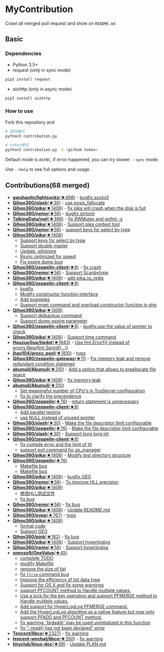 # MyContribution

Crawl all merged pull request and show on `README.md`

## Basic

### Dependencies

 - Python 3.5+
 - request (only in sync mode)

```bash
pip3 install request
```
 - aiohttp (only in async mode)

```bash
pip3 install aiohttp
```

### How to use

Fork this repository and 

```bash
# 密码模式
python3 contribution.py

# token模式
python3 contribution.py -t <github token>
```

Default mode is `ASYNC`, if error happened, you can try slower `--sync` mode.

Use `--help` to see full options and usage.

## Contributions(68 merged)


* [**gwuhaolin/lightsocks**(★498)](https://github.com/gwuhaolin/lightsocks) - [bugfix socks5](https://github.com/gwuhaolin/lightsocks/pull/32)
* [**Qihoo360/slash**(★30)](https://github.com/Qihoo360/slash) - [use posix_fallocate](https://github.com/Qihoo360/slash/pull/6)
* [**Qihoo360/pika**(★1406)](https://github.com/Qihoo360/pika) - [fix pika will crash when the disk is full](https://github.com/Qihoo360/pika/pull/190)
* [**Qihoo360/nemo**(★56)](https://github.com/Qihoo360/nemo) - [bugfix strtoint](https://github.com/Qihoo360/nemo/pull/22)
* [**TalkingData/owl**(★366)](https://github.com/TalkingData/owl) - [fix RWMutex and gofmt -s](https://github.com/TalkingData/owl/pull/5)
* [**Qihoo360/pika**(★1406)](https://github.com/Qihoo360/pika) - [Support pika context tool](https://github.com/Qihoo360/pika/pull/186)
* [**Qihoo360/nemo**(★56)](https://github.com/Qihoo360/nemo) - [support keys for select by type](https://github.com/Qihoo360/nemo/pull/21)
* [**Qihoo360/pika**(★1406)](https://github.com/Qihoo360/pika)
  * [Support keys for select by type](https://github.com/Qihoo360/pika/pull/179)
  * [Support double master](https://github.com/Qihoo360/pika/pull/176)
  * [Update .gitignore](https://github.com/Qihoo360/pika/pull/164)
  * [Rsync optimized for speed](https://github.com/Qihoo360/pika/pull/162)
  * [Fix expire dump bug](https://github.com/Qihoo360/pika/pull/147)
* [**Qihoo360/zeppelin-client**(★8)](https://github.com/Qihoo360/zeppelin-client) - [fix crash](https://github.com/Qihoo360/zeppelin-client/pull/14)
* [**Qihoo360/nemo**(★56)](https://github.com/Qihoo360/nemo) - [Support Scanbytype](https://github.com/Qihoo360/nemo/pull/17)
* [**Qihoo360/pika**(★1406)](https://github.com/Qihoo360/pika) - [add pika_to_redis](https://github.com/Qihoo360/pika/pull/137)
* [**Qihoo360/zeppelin-client**(★8)](https://github.com/Qihoo360/zeppelin-client)
  * [bugfix](https://github.com/Qihoo360/zeppelin-client/pull/13)
  * [Modify constructor function interface](https://github.com/Qihoo360/zeppelin-client/pull/12)
  * [Add examples](https://github.com/Qihoo360/zeppelin-client/pull/11)
  * [Support mget command and overload constructor funciton in php](https://github.com/Qihoo360/zeppelin-client/pull/9)
* [**Qihoo360/pika**(★1406)](https://github.com/Qihoo360/pika)
  * [Support delbackup command](https://github.com/Qihoo360/pika/pull/133)
  * [Support dump-expire parameter](https://github.com/Qihoo360/pika/pull/127)
* [**Qihoo360/zeppelin-client**(★8)](https://github.com/Qihoo360/zeppelin-client) - [bugfix:use the value of pointer to check](https://github.com/Qihoo360/zeppelin-client/pull/8)
* [**Qihoo360/pika**(★1406)](https://github.com/Qihoo360/pika) - [Support time command](https://github.com/Qihoo360/pika/pull/124)
* [**HouzuoGuo/tiedot**(★1943)](https://github.com/HouzuoGuo/tiedot) - [Use fmt.Errorf() instead of errors.New(fmt.Sprintf(...))](https://github.com/HouzuoGuo/tiedot/pull/133)
* [**jhao104/proxy_pool**(★1810)](https://github.com/jhao104/proxy_pool) - [typo](https://github.com/jhao104/proxy_pool/pull/42)
* [**Qihoo360/zeppelin-gateway**(★11)](https://github.com/Qihoo360/zeppelin-gateway) - [Fix memory leak and remove redundant condition statemen](https://github.com/Qihoo360/zeppelin-gateway/pull/1)
* [**akumuli/Akumuli**(★310)](https://github.com/akumuli/Akumuli) - [Add a option that allows to preallocate file space](https://github.com/akumuli/Akumuli/pull/185)
* [**Qihoo360/pika**(★1406)](https://github.com/Qihoo360/pika) - [fix memory leak](https://github.com/Qihoo360/pika/pull/98)
* [**akumuli/Akumuli**(★310)](https://github.com/akumuli/Akumuli)
  * [Set meaningful number of CPU's in TcpServer configuration](https://github.com/akumuli/Akumuli/pull/184)
  * [fix to clarify the precendence](https://github.com/akumuli/Akumuli/pull/182)
* [**Qihoo360/zeppelin**(★76)](https://github.com/Qihoo360/zeppelin) - [return statement is unnecessary](https://github.com/Qihoo360/zeppelin/pull/6)
* [**Qihoo360/zeppelin-client**(★8)](https://github.com/Qihoo360/zeppelin-client)
  * [Add parallel testing](https://github.com/Qihoo360/zeppelin-client/pull/4)
  * [use NULL instead of unused pointer](https://github.com/Qihoo360/zeppelin-client/pull/3)
* [**Qihoo360/slash**(★30)](https://github.com/Qihoo360/slash) - [Make the file descriptor limit configurable](https://github.com/Qihoo360/slash/pull/3)
* [**Qihoo360/zeppelin**(★76)](https://github.com/Qihoo360/zeppelin) - [Make the file descriptor limit configurable](https://github.com/Qihoo360/zeppelin/pull/5)
* [**Qihoo360/slash**(★30)](https://github.com/Qihoo360/slash) - [Support long long int](https://github.com/Qihoo360/slash/pull/2)
* [**Qihoo360/zeppelin-client**(★8)](https://github.com/Qihoo360/zeppelin-client)
  * [fix compile error and the limit of ttl](https://github.com/Qihoo360/zeppelin-client/pull/2)
  * [support exit command for zp_manager](https://github.com/Qihoo360/zeppelin-client/pull/1)
* [**Qihoo360/pika**(★1406)](https://github.com/Qihoo360/pika) - [Modify test directory structure](https://github.com/Qihoo360/pika/pull/90)
* [**Qihoo360/zeppelin**(★76)](https://github.com/Qihoo360/zeppelin)
  * [Makefile bug](https://github.com/Qihoo360/zeppelin/pull/4)
  * [Makefile bug](https://github.com/Qihoo360/zeppelin/pull/3)
* [**Qihoo360/pika**(★1406)](https://github.com/Qihoo360/pika) - [bugfix GEO](https://github.com/Qihoo360/pika/pull/77)
* [**Qihoo360/nemo**(★56)](https://github.com/Qihoo360/nemo) - [To improve HLL precision](https://github.com/Qihoo360/nemo/pull/8)
* [**Qihoo360/pika**(★1406)](https://github.com/Qihoo360/pika)
  * [修改HLL测试文件](https://github.com/Qihoo360/pika/pull/74)
  * [fix bug](https://github.com/Qihoo360/pika/pull/72)
* [**Qihoo360/nemo**(★56)](https://github.com/Qihoo360/nemo) - [fix bug](https://github.com/Qihoo360/nemo/pull/7)
* [**Qihoo360/pika**(★1406)](https://github.com/Qihoo360/pika) - [Update README.md](https://github.com/Qihoo360/pika/pull/71)
* [**Qihoo360/evpp**(★767)](https://github.com/Qihoo360/evpp) - [typo](https://github.com/Qihoo360/evpp/pull/1)
* [**Qihoo360/pika**(★1406)](https://github.com/Qihoo360/pika)
  * [format code](https://github.com/Qihoo360/pika/pull/66)
  * [Support GEO](https://github.com/Qihoo360/pika/pull/59)
* [**Qihoo360/pink**(★182)](https://github.com/Qihoo360/pink) - [fix bug](https://github.com/Qihoo360/pink/pull/3)
* [**Qihoo360/pika**(★1406)](https://github.com/Qihoo360/pika) - [Support hyperloglog](https://github.com/Qihoo360/pika/pull/56)
* [**Qihoo360/nemo**(★56)](https://github.com/Qihoo360/nemo) - [Support hyperloglog](https://github.com/Qihoo360/nemo/pull/6)
* [**onexsoft/OneValue**(★45)](https://github.com/onexsoft/OneValue)
  * [complete TODO](https://github.com/onexsoft/OneValue/pull/21)
  * [modify Makefile](https://github.com/onexsoft/OneValue/pull/20)
  * [remove the size of list](https://github.com/onexsoft/OneValue/pull/19)
  * [fix `ltrim` command bug](https://github.com/onexsoft/OneValue/pull/17)
  * [Improve the efficiency of list data type](https://github.com/onexsoft/OneValue/pull/16)
  * [Support for OS X and fix some warnings](https://github.com/onexsoft/OneValue/pull/15)
  * [support PFCOUNT method to Handle multiple values.](https://github.com/onexsoft/OneValue/pull/12)
  * [Use a lock for the key operation and support PFMERGE  method  to Handle multiple values.](https://github.com/onexsoft/OneValue/pull/9)
  * [Add support for HyperLogLog PFMERGE command.](https://github.com/onexsoft/OneValue/pull/8)
  * [Add the HyperLogLog algorithm as a native feature,but now only support PFADD and PFCOUNT method.](https://github.com/onexsoft/OneValue/pull/6)
  * [fix warning: ‘brdaddr’ may be used uninitialized in this function](https://github.com/onexsoft/OneValue/pull/3)
  * [fix "::read() has not been declared" error](https://github.com/onexsoft/OneValue/pull/1)
* [**Tencent/libco**(★2327)](https://github.com/Tencent/libco) - [fix warning](https://github.com/Tencent/libco/pull/1)
* [**tencent-wechat/libco**(★350)](https://github.com/tencent-wechat/libco) - [fix warning](https://github.com/tencent-wechat/libco/pull/1)
* [**tinyclub/linux-doc**(★99)](https://github.com/tinyclub/linux-doc) - [Update PLAN.md](https://github.com/tinyclub/linux-doc/pull/5)
